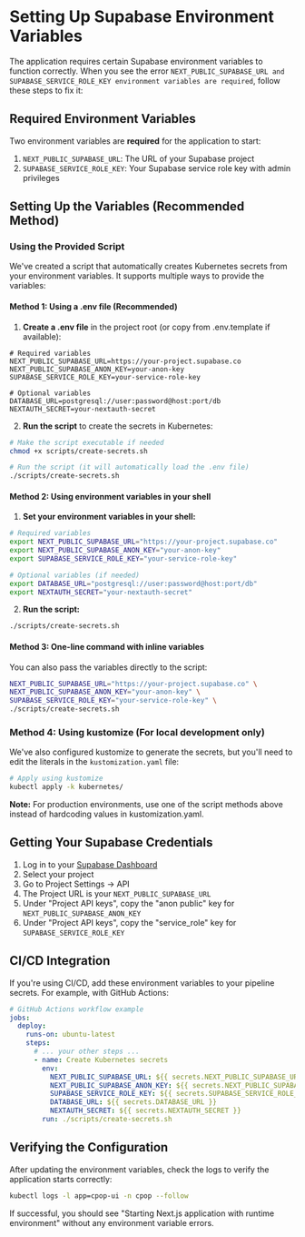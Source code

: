 # Setting Up Supabase Environment Variables

The application requires certain Supabase environment variables to function correctly. When you see the error `NEXT_PUBLIC_SUPABASE_URL and SUPABASE_SERVICE_ROLE_KEY environment variables are required`, follow these steps to fix it:

## Required Environment Variables

Two environment variables are **required** for the application to start:

1. `NEXT_PUBLIC_SUPABASE_URL`: The URL of your Supabase project
2. `SUPABASE_SERVICE_ROLE_KEY`: Your Supabase service role key with admin privileges

## Setting Up the Variables (Recommended Method)

### Using the Provided Script

We've created a script that automatically creates Kubernetes secrets from your environment variables. It supports multiple ways to provide the variables:

#### Method 1: Using a .env file (Recommended)

1. **Create a .env file** in the project root (or copy from .env.template if available):

```
# Required variables
NEXT_PUBLIC_SUPABASE_URL=https://your-project.supabase.co
NEXT_PUBLIC_SUPABASE_ANON_KEY=your-anon-key
SUPABASE_SERVICE_ROLE_KEY=your-service-role-key

# Optional variables
DATABASE_URL=postgresql://user:password@host:port/db
NEXTAUTH_SECRET=your-nextauth-secret
```

2. **Run the script** to create the secrets in Kubernetes:

```bash
# Make the script executable if needed
chmod +x scripts/create-secrets.sh

# Run the script (it will automatically load the .env file)
./scripts/create-secrets.sh
```

#### Method 2: Using environment variables in your shell

1. **Set your environment variables in your shell:**

```bash
# Required variables
export NEXT_PUBLIC_SUPABASE_URL="https://your-project.supabase.co"
export NEXT_PUBLIC_SUPABASE_ANON_KEY="your-anon-key"
export SUPABASE_SERVICE_ROLE_KEY="your-service-role-key"

# Optional variables (if needed)
export DATABASE_URL="postgresql://user:password@host:port/db"
export NEXTAUTH_SECRET="your-nextauth-secret"
```

2. **Run the script:**

```bash
./scripts/create-secrets.sh
```

#### Method 3: One-line command with inline variables

You can also pass the variables directly to the script:

```bash
NEXT_PUBLIC_SUPABASE_URL="https://your-project.supabase.co" \
NEXT_PUBLIC_SUPABASE_ANON_KEY="your-anon-key" \
SUPABASE_SERVICE_ROLE_KEY="your-service-role-key" \
./scripts/create-secrets.sh
```

### Method 4: Using kustomize (For local development only)

We've also configured kustomize to generate the secrets, but you'll need to edit the literals in the `kustomization.yaml` file:

```bash
# Apply using kustomize
kubectl apply -k kubernetes/
```

**Note:** For production environments, use one of the script methods above instead of hardcoding values in kustomization.yaml.

## Getting Your Supabase Credentials

1. Log in to your [Supabase Dashboard](https://app.supabase.com)
2. Select your project
3. Go to Project Settings → API
4. The Project URL is your `NEXT_PUBLIC_SUPABASE_URL`
5. Under "Project API keys", copy the "anon public" key for `NEXT_PUBLIC_SUPABASE_ANON_KEY`
6. Under "Project API keys", copy the "service_role" key for `SUPABASE_SERVICE_ROLE_KEY`

## CI/CD Integration

If you're using CI/CD, add these environment variables to your pipeline secrets. For example, with GitHub Actions:

```yaml
# GitHub Actions workflow example
jobs:
  deploy:
    runs-on: ubuntu-latest
    steps:
      # ... your other steps ...
      - name: Create Kubernetes secrets
        env:
          NEXT_PUBLIC_SUPABASE_URL: ${{ secrets.NEXT_PUBLIC_SUPABASE_URL }}
          NEXT_PUBLIC_SUPABASE_ANON_KEY: ${{ secrets.NEXT_PUBLIC_SUPABASE_ANON_KEY }}
          SUPABASE_SERVICE_ROLE_KEY: ${{ secrets.SUPABASE_SERVICE_ROLE_KEY }}
          DATABASE_URL: ${{ secrets.DATABASE_URL }}
          NEXTAUTH_SECRET: ${{ secrets.NEXTAUTH_SECRET }}
        run: ./scripts/create-secrets.sh
```

## Verifying the Configuration

After updating the environment variables, check the logs to verify the application starts correctly:

```bash
kubectl logs -l app=cpop-ui -n cpop --follow
```

If successful, you should see "Starting Next.js application with runtime environment" without any environment variable errors. 